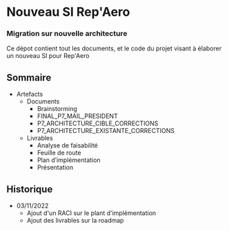 # Nouveau SI Rep'Aero
### Migration sur nouvelle architecture

Ce dépot contient tout les documents, et le code du projet visant à élaborer un nouveau SI pour Rep'Aero

## Sommaire

* Artefacts
  * Documents
    * Brainstorming
    * FINAL_P7_MAIL_PRESIDENT
    * P7_ARCHITECTURE_CIBLE_CORRECTIONS
    * P7_ARCHITECTURE_EXISTANTE_CORRECTIONS
  * Livrables
    * Analyse de faisabilité
    * Feuille de route
    * Plan d’implémentation
    * Présentation 

## Historique

* 03/11/2022
  * Ajout d'un RACI sur le plant d'implémentation
  * Ajout des livrables sur la roadmap
